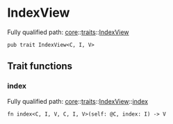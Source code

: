 # IndexView

Fully qualified path: [core](./core.md)::[traits](./core-traits.md)::[IndexView](./core-traits-IndexView.md)

<pre><code class="language-cairo">pub trait IndexView&lt;C, I, V&gt;</code></pre>

## Trait functions

### index

Fully qualified path: [core](./core.md)::[traits](./core-traits.md)::[IndexView](./core-traits-IndexView.md)::[index](./core-traits-IndexView.md#index)

<pre><code class="language-cairo">fn index&lt;C, I, V, C, I, V&gt;(self: @C, index: I) -&gt; V</code></pre>


